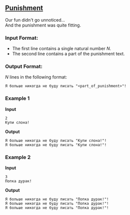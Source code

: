 ## [Punishment](../../../solutions/2.1/21_h.py)

Our fun didn't go unnoticed...  
And the punishment was quite fitting.

### Input Format:

- The first line contains a single natural number $N$.  
- The second line contains a part of the punishment text.

### Output Format:

$N$ lines in the following format:  

```plaintext
Я больше никогда не буду писать "<part_of_punishment>"!
```

### Example 1

**Input**  
```plaintext
2
Купи слона!
```

**Output**  
```plaintext
Я больше никогда не буду писать "Купи слона!"!
Я больше никогда не буду писать "Купи слона!"!
```

### Example 2

**Input**  
```plaintext
3
Попка дурак!
```

**Output**  
```plaintext
Я больше никогда не буду писать "Попка дурак!"!
Я больше никогда не буду писать "Попка дурак!"!
Я больше никогда не буду писать "Попка дурак!"!
```